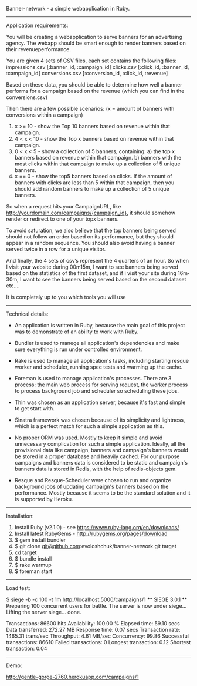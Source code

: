 Banner-network - a simple web­application in Ruby.

--------------------------------------------------------------------------------

Application requirements:

You will be creating a web­application to serve banners for an advertising
agency. The web­app should be smart enough to render banners based on their
revenue­performance.

You are given 4 sets of CSV files, each set contains the following files:
impressions.csv   [:banner_id, :campaign_id]
clicks.csv        [:click_id, :banner_id, :campaign_id]
conversions.csv   [:conversion_id, :click_id, :revenue]

Based on these data, you should be able to determine how well a banner performs
for a campaign based on the revenue (which you can find in the conversions.csv)

Then there are a few possible scenarios:
(x = amount of banners with conversions within a campaign)
1) x >= 10 - show the Top 10 banners based on revenue within that campaign.
2) 4 < x < 10 - show the Top x banners based on revenue within that campaign.
3) 0 < x < 5 - show a collection of 5 banners, containing:
    a) the top x banners based on revenue within that campaign.
    b) banners with the most clicks within that campaign to make up a collection
    of 5 unique banners.
4) x == 0 - show the top­5 banners based on clicks. If the amount of banners
with clicks are less than 5 within that campaign, then you should add random
banners to make up a collection of 5 unique banners.

So when a request hits your Campaign­URL, like
http://yourdomain.com/campaigns/{campaign_id}, it should somehow render or
redirect to one of your top­x banners.

To avoid saturation, we also believe that the top banners being served should
not follow an order based on its performance, but they should appear in a random
sequence. You should also avoid having a banner served twice in a row for a
unique visitor.

And finally, the 4 sets of csv’s represent the 4 quarters of an hour. So when I
visit your website during 00m­15m, I want to see banners being served based on
the statistics of the first dataset, and if i visit your site during 16m­30m, I
want to see the banners being served based on the second dataset etc....

It is completely up to you which tools you will use

--------------------------------------------------------------------------------

Technical details:

* An application is written in Ruby, because the main goal of this project was
to demonstrate of an ability to work with Ruby.

* Bundler is used to manege all application's dependencies and make sure
everything is run under controlled environment.

* Rake is used to manage all application's tasks, including starting resque
worker and scheduler, running spec tests and warming up the cache.

* Foreman is used to manage application's processes. There are 3 process:
the main web process for serving request, the worker process to process
background job and scheduler so scheduling these jobs.

* Thin was chosen as an application server, because it's fast and simple to get
start with.

* Sinatra framework was chosen because of its simplicity and lightness, which is
a perfect match for such a simple application as this.

* No proper ORM was used. Mostly to keep it simple and avoid unnecessary
complication for such a simple application. Ideally, all the provisional data
like campaign, banners and campaign's banners would be stored in a proper
database and heavily cached. For our purpose campaigns and banners data is
considered to be static and campaign's banners data is stored in Redis, with the
help of redis-objects gem.

* Resque and Resque-Scheduler were chosen to run and organize background jobs of
updating campaign's banners based on the performance. Mostly because it seems to
be the standard solution and it is supported by Heroku.

--------------------------------------------------------------------------------

Installation:

1) Install Ruby (v2.1.0) - see https://www.ruby-lang.org/en/downloads/
2) Install latest RubyGems - http://rubygems.org/pages/download
3) $ gem install bundler
4) $ git clone git@github.com:evoloshchuk/banner-network.git target
5) cd target
6) $ bundle install
7) $ rake warmup
8) $ foreman start

--------------------------------------------------------------------------------

Load test:

$ siege -b -c 100 -t 1m http://localhost:5000/campaigns/1
** SIEGE 3.0.1
** Preparing 100 concurrent users for battle.
The server is now under siege...
Lifting the server siege...      done.

Transactions:		       86600 hits
Availability:		      100.00 %
Elapsed time:		       59.10 secs
Data transferred:	      272.27 MB
Response time:		        0.07 secs
Transaction rate:	     1465.31 trans/sec
Throughput:		            4.61 MB/sec
Concurrency:		       99.86
Successful transactions:   86610
Failed transactions:	       0
Longest transaction:	    0.12
Shortest transaction:	    0.04

--------------------------------------------------------------------------------

Demo:

http://gentle-gorge-2760.herokuapp.com/campaigns/1
